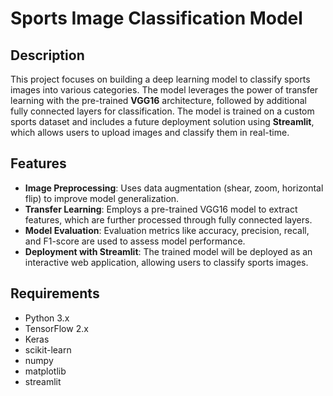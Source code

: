 # Sports Image Classification Model

## Description
This project focuses on building a deep learning model to classify sports images into various categories. The model leverages the power of transfer learning with the pre-trained **VGG16** architecture, followed by additional fully connected layers for classification. The model is trained on a custom sports dataset and includes a future deployment solution using **Streamlit**, which allows users to upload images and classify them in real-time.

## Features
- **Image Preprocessing**: Uses data augmentation (shear, zoom, horizontal flip) to improve model generalization.
- **Transfer Learning**: Employs a pre-trained VGG16 model to extract features, which are further processed through fully connected layers.
- **Model Evaluation**: Evaluation metrics like accuracy, precision, recall, and F1-score are used to assess model performance.
- **Deployment with Streamlit**: The trained model will be deployed as an interactive web application, allowing users to classify sports images.

## Requirements
- Python 3.x
- TensorFlow 2.x
- Keras
- scikit-learn
- numpy
- matplotlib
- streamlit


